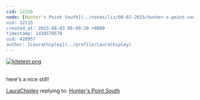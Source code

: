 ```yaml
---
cid: 12316
node: [Hunter's Point South](../notes/liz/08-02-2015/hunter-s-point-south)
nid: 12115
created_at: 2015-08-03 05:09:38 +0000
timestamp: 1438578578
uid: 428957
author: [LauraChipley](../profile/LauraChipley)
---
```


[![kitetest.png](https://i.publiclab.org/system/images/photos/000/011/014/medium/kitetest.png)](https://i.publiclab.org/system/images/photos/000/011/014/original/kitetest.png)

<br> here's a nice still!



[LauraChipley](../profile/LauraChipley) replying to: [Hunter's Point South](../notes/liz/08-02-2015/hunter-s-point-south)

